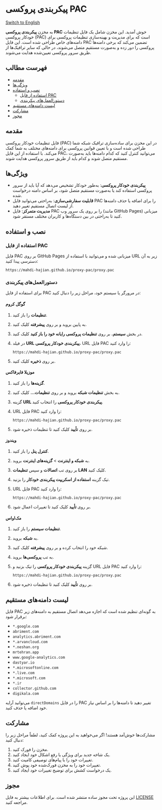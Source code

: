 # پیکربندی پروکسی PAC

[Switch to English](README.md)

به مخزن **پیکربندی پروکسی PAC** خوش آمدید. این مخزن شامل یک فایل تنظیمات خودکار پروکسی (PAC) است که برای مدیریت و بهینه‌سازی تنظیمات پروکسی برای دامنه‌های خاص طراحی شده است. این فایل PAC تضمین می‌کند که برخی دامنه‌ها پروکسی را دور زده و به‌صورت مستقیم متصل می‌شوند، در حالی که سایر ترافیک‌ها از طریق سرور پروکسی تعیین‌شده هدایت می‌شوند.

## فهرست مطالب

- [مقدمه](#مقدمه)
- [ویژگی‌ها](#ویژگی‌ها)
- [نصب و استفاده](#نصب-و-استفاده)
  - [استفاده از فایل PAC](#استفاده-از-فایل-pac)
  - [دستورالعمل‌های پیکربندی](#دستورالعمل‌های-پیکربندی)
- [لیست دامنه‌های مستقیم](#لیست-دامنه‌های-مستقیم)
- [مشارکت](#مشارکت)
- [مجوز](#مجوز)

## مقدمه

فایل تنظیمات خودکار پروکسی (PAC) در این مخزن برای ساده‌سازی ترافیک شبکه شما طراحی شده است و با تعیین قوانین پروکسی برای دامنه‌های مختلف به شما کمک می‌کند. با استفاده از این فایل PAC، می‌توانید کنترل کنید که کدام دامنه‌ها باید به‌صورت مستقیم متصل شوند و کدام باید از طریق سرور پروکسی هدایت شوند.

## ویژگی‌ها

- **پیکربندی خودکار پروکسی**: به‌طور خودکار تشخیص می‌دهد که آیا باید از سرور پروکسی استفاده کند یا به‌صورت مستقیم متصل شود، بر اساس دامنه درخواست شده.
- **قابلیت سفارشی‌سازی**: به‌راحتی می‌توانید فایل PAC را برای اضافه یا حذف دامنه‌ها از لیست اتصال مستقیم تغییر دهید.
- **مدیریت متمرکز**: فایل PAC را بر روی یک سرور وب (مانند GitHub Pages) میزبانی کنید تا به‌راحتی در بین دستگاه‌ها و کاربران مختلف مستقر شود.

## نصب و استفاده

### استفاده از فایل PAC

فایل PAC بر روی GitHub Pages میزبانی شده و می‌توانید با استفاده از URL زیر به آن دسترسی پیدا کنید:

```
https://mahdi-hajian.github.io/proxy-pac/proxy.pac
```

### دستورالعمل‌های پیکربندی

برای استفاده از فایل PAC در مرورگر یا سیستم خود، مراحل زیر را دنبال کنید:

#### گوگل کروم

1. **تنظیمات** را باز کنید.
2. به پایین بروید و بر روی **پیشرفته** کلیک کنید.
3. در بخش **سیستم**، بر روی **تنظیمات پروکسی رایانه خود را باز کنید** کلیک کنید.
4. در فیلد **URL پیکربندی خودکار پروکسی**، URL فایل PAC را وارد کنید:

   ```
   https://mahdi-hajian.github.io/proxy-pac/proxy.pac
   ```

5. بر روی **ذخیره** کلیک کنید.

#### موزیلا فایرفاکس

1. **گزینه‌ها** را باز کنید.
2. به بخش **تنظیمات شبکه** بروید و بر روی **تنظیمات...** کلیک کنید.
3. گزینه **URL پیکربندی خودکار پروکسی** را انتخاب کنید.
4. URL فایل PAC را وارد کنید:

   ```
   https://mahdi-hajian.github.io/proxy-pac/proxy.pac
   ```

5. بر روی **تأیید** کلیک کنید تا تنظیمات ذخیره شود.

#### ویندوز

1. **کنترل پنل** را باز کنید.
2. به **شبکه و اینترنت** > **گزینه‌های اینترنت** بروید.
3. بر روی تب **اتصالات** و سپس **تنظیمات LAN** کلیک کنید.
4. تیک گزینه **استفاده از اسکریپت پیکربندی خودکار** را بزنید.
5. URL فایل PAC را وارد کنید:

   ```
   https://mahdi-hajian.github.io/proxy-pac/proxy.pac
   ```

6. بر روی **تأیید** کلیک کنید تا تغییرات اعمال شود.

#### مک‌او‌اس

1. **تنظیمات سیستم** را باز کنید.
2. به **شبکه** بروید.
3. شبکه خود را انتخاب کرده و بر روی **پیشرفته** کلیک کنید.
4. به تب **پروکسی‌ها** بروید.
5. گزینه **پیکربندی خودکار پروکسی** را تیک بزنید و URL فایل PAC را وارد کنید:

   ```
   https://mahdi-hajian.github.io/proxy-pac/proxy.pac
   ```

6. بر روی **تأیید** کلیک کنید تا تنظیمات ذخیره شود.

## لیست دامنه‌های مستقیم

فایل PAC به گونه‌ای تنظیم شده است که اجازه می‌دهد اتصال مستقیم به دامنه‌های زیر برقرار شود:

- `*.google.com`
- `abriment.com`
- `analytics.abriment.com`
- `*.arvancloud.com`
- `*.neshan.org`
- `mrtehran.app`
- `www.google-analytics.com`
- `dastyar.io`
- `*.microsoftonline.com`
- `*.live.com`
- `*.microsoft.com`
- `*.ir`
- `collector.github.com`
- `digikala.com`

می‌توانید آرایه `directDomains` را در فایل PAC تغییر دهید تا دامنه‌ها را بر اساس نیاز خود اضافه یا حذف کنید.

## مشارکت

مشارکت‌ها خوش‌آمد هستند! اگر می‌خواهید به این پروژه کمک کنید، لطفاً مراحل زیر را دنبال کنید:

1. مخزن را فورک کنید.
2. یک شاخه جدید برای ویژگی یا رفع اشکال خود ایجاد کنید.
3. تغییرات خود را با پیام‌های توصیفی کامیت کنید.
4. تغییرات خود را به مخزن فورک‌شده خود پوش کنید.
5. یک درخواست کشش برای توضیح تغییرات خود ایجاد کنید.

## مجوز

این پروژه تحت مجوز ساده منتشر شده است. برای اطلاعات بیشتر به فایل [LICENSE](LICENSE) مراجعه کنید.
